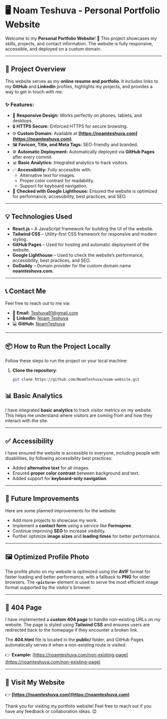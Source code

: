 # 🖥️ Noam Teshuva - Personal Portfolio Website

Welcome to my **Personal Portfolio Website**! 🎉 This project showcases my skills, projects, and contact information. The website is fully responsive, accessible, and deployed on a custom domain.

---

## 🚀 Project Overview

This website serves as my **online resume and portfolio**. It includes links to my **GitHub** and **LinkedIn** profiles, highlights my projects, and provides a way to get in touch with me.

### ✨ Features:

- 📱 **Responsive Design:** Works perfectly on phones, tablets, and desktops.
- 🔒 **HTTPS Secure:** Enforced HTTPS for secure browsing.
- 🌐 **Custom Domain:** Available at **[https://noamteshuva.com](https://noamteshuva.com)**.
- 🖼️ **Favicon, Title, and Meta Tags:** SEO-friendly and branded.
- ⚙️ **Automatic Deployment:** Automatically deployed via **GitHub Pages** after every commit.
- 📊 **Basic Analytics:** Integrated analytics to track visitors.
- ✅ **Accessibility:** Fully accessible with:
  - Alternative text for images.
  - Proper color contrast for readability.
  - Support for keyboard navigation.
- 🧪 **Checked with Google Lighthouse:** Ensured the website is optimized for performance, accessibility, best practices, and SEO.

---

## 💡 Technologies Used

- **React.js** – A JavaScript framework for building the UI of the website.
- **Tailwind CSS** – Utility-first CSS framework for responsive and modern styling.
- **GitHub Pages** – Used for hosting and automatic deployment of the website.
- **Google Lighthouse** – Used to check the website’s performance, accessibility, best practices, and SEO.
- **GoDaddy** – Domain provider for the custom domain name **noamteshuva.com**.

---

## 📞 Contact Me

Feel free to reach out to me via:

- 📧 **Email:** [Teshuva91@gmail.com](mailto:Teshuva91@gmail.com)
- 💼 **LinkedIn:** [Noam Teshuva](https://www.linkedin.com/in/noam-teshuva-452101221)
- 💻 **GitHub:** [NoamTeshuva](https://github.com/NoamTeshuva)

---

## 📦 How to Run the Project Locally

Follow these steps to run the project on your local machine:

1. **Clone the repository**:

   ```bash
   git clone https://github.com/NoamTeshuva/noam-website.git
## 📊 Basic Analytics

I have integrated **basic analytics** to track visitor metrics on my website. This helps me understand where visitors are coming from and how they interact with the site.

---

## ✅ Accessibility

I have ensured the website is accessible to everyone, including people with disabilities, by following accessibility best practices:

- Added **alternative text** for all images.
- Ensured **proper color contrast** between background and text.
- Added support for **keyboard-only navigation**.

---

## 🔧 Future Improvements

Here are some planned improvements for the website:

- Add more projects to showcase my work.
- Implement a **contact form** using a service like **Formspree**.
- Continue improving **SEO** to increase visibility.
- Further optimize **image sizes** and **loading times** for better performance.

---

## 🖼️ Optimized Profile Photo

The profile photo on my website is optimized using the **AVIF** format for faster loading and better performance, with a fallback to **PNG** for older browsers. The **`<picture>`** element is used to serve the most efficient image format supported by the visitor's browser.

---

## 🚨 404 Page

I have implemented a **custom 404 page** to handle non-existing URLs on my website. The page is styled using **Tailwind CSS** and ensures users are redirected back to the homepage if they encounter a broken link.

The **404.html** file is located in the **public/** folder, and GitHub Pages automatically serves it when a non-existing route is visited.

👉 **Example:** [https://noamteshuva.com/non-existing-page](https://noamteshuva.com/non-existing-page)


---

## 🎉 Visit My Website

👉 **[https://noamteshuva.com](https://noamteshuva.com)**

Thank you for visiting my portfolio website! Feel free to reach out if you have any feedback or collaboration ideas. 😊

